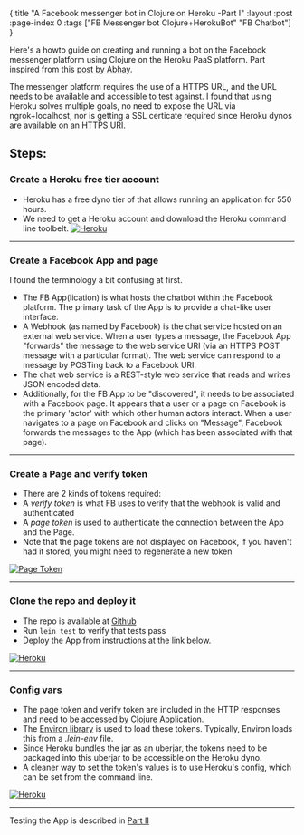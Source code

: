 {:title "A Facebook messenger bot in Clojure on Heroku -Part I"
 :layout :post
 :page-index 0
 :tags ["FB Messenger bot Clojure+HerokuBot" "FB Chatbot"]
 }


Here's a howto guide on creating and running a bot on the Facebook messenger platform using Clojure on the Heroku PaaS platform. Part inspired from this [post by Abhay](https://abhaykashyap.com/blog/post/tutorial-how-build-facebook-messenger-bot-using-django-ngrok).

The messenger platform requires the use of a HTTPS URL, and the URL needs to be available and accessible to test against. I found that using Heroku solves multiple goals, no need to expose the URL via ngrok+localhost, nor is getting a SSL certicate required since Heroku dynos are available on an HTTPS URI.

## Steps:
### Create a Heroku free tier account 

* Heroku has a free dyno tier of that allows running an application for 550 hours. 
* We need to get a Heroku account and download the Heroku command line toolbelt. 
[![ Heroku ](/img/heroku_bot/heroku.png "Heroku Free dynos")](https://devcenter.heroku.com/articles/free-dyno-hours)

___


### Create a Facebook App and page

I found the terminology a bit confusing at first. 

* The FB App(lication) is what hosts the chatbot within the Facebook platform. The primary task of the App is to provide a chat-like user interface.
* A Webhook (as named by Facebook) is the chat service hosted on an external web service. When a user types a message, the Facebook App "forwards" the message to the web service URI (via an HTTPS POST message with a particular format). The web service can respond to a message by POSTing back to a Facebook  URI.
* The chat web service is a REST-style web service that reads and writes JSON encoded data. 
* Additionally, for the FB App to be "discovered", it needs to be associated with a Facebook page. It appears that a user or a page on Facebook is the primary 'actor' with which other human actors interact. When a user navigates to a page on Facebook and clicks on "Message", Facebook forwards the messages to the App (which has been associated with that page).

___

### Create a Page and verify token

* There are 2 kinds of tokens required:
* A *verify token* is what FB uses to verify that the webhook is valid and authenticated
* A *page token* is used to authenticate the connection between the App and the Page.
* Note that the page tokens are not displayed on Facebook, if you haven't had it stored, you might need to regenerate a new token

[![ Page Token](/img/heroku_bot/pagetoken.png "Page Token")](https://developers.facebook.com/docs/messenger-platform/quickstart)

___


### Clone the repo and deploy it

* The repo is available at [Github](https://github.com/shark8me/heroku-cbot)
* Run `lein test` to verify that tests pass
* Deploy the App from instructions at the link below.

[![ Heroku ](/img/heroku_bot/heroku_clojure.png "Heroku Clojure docs")](https://devcenter.heroku.com/articles/getting-started-with-clojure#deploy-the-app)

___


### Config vars

* The page token and verify token are included in the HTTP responses and need to be accessed by Clojure Application.
* The [Environ library](https://github.com/weavejester/environ) is used to load these tokens. Typically, Environ loads this from a _.lein-env_ file.
* Since Heroku bundles the jar as an uberjar, the tokens need to be packaged into this uberjar to be accessible on the Heroku dyno.
* A cleaner way to set the token's values is to use Heroku's config, which can be set from the command line.

[![ Heroku ](/img/heroku_bot/heroku_config_var.png "Heroku Config var docs")](https://devcenter.heroku.com/articles/getting-started-with-clojure#define-config-vars)


___


Testing the App is described in [Part II](/posts-output/2016-08-06-fb-bot-testing/)
